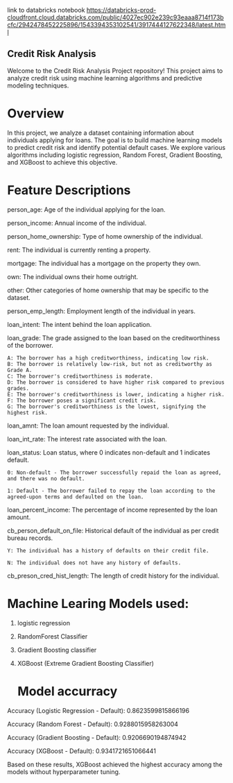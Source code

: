 link to databricks notebook  https://databricks-prod-cloudfront.cloud.databricks.com/public/4027ec902e239c93eaaa8714f173bcfc/2942478452225896/1543394353102541/3917444127622348/latest.html
## Credit Risk Analysis
Welcome to the Credit Risk Analysis Project repository! This project aims to analyze credit risk using machine learning algorithms and predictive modeling techniques.

# Overview
In this project, we analyze a dataset containing information about individuals applying for loans. The goal is to build machine learning models to predict credit risk and identify potential default cases. We explore various algorithms including logistic regression, Random Forest, Gradient Boosting, and XGBoost to achieve this objective.

# Feature Descriptions
person_age: Age of the individual applying for the loan.

person_income: Annual income of the individual.

person_home_ownership: Type of home ownership of the individual.

rent: The individual is currently renting a property.

mortgage: The individual has a mortgage on the property they own.

own: The individual owns their home outright.

other: Other categories of home ownership that may be specific to the dataset.

person_emp_length: Employment length of the individual in years.

loan_intent: The intent behind the loan application.

loan_grade: The grade assigned to the loan based on the creditworthiness of the borrower.

    A: The borrower has a high creditworthiness, indicating low risk.
    B: The borrower is relatively low-risk, but not as creditworthy as Grade A.
    C: The borrower's creditworthiness is moderate.
    D: The borrower is considered to have higher risk compared to previous grades.
    E: The borrower's creditworthiness is lower, indicating a higher risk.
    F: The borrower poses a significant credit risk.
    G: The borrower's creditworthiness is the lowest, signifying the highest risk.
loan_amnt: The loan amount requested by the individual.

loan_int_rate: The interest rate associated with the loan.

loan_status: Loan status, where 0 indicates non-default and 1 indicates default.
   
    0: Non-default - The borrower successfully repaid the loan as agreed, and there was no default.
   
    1: Default - The borrower failed to repay the loan according to the agreed-upon terms and defaulted on the loan.

loan_percent_income: The percentage of income represented by the loan amount.

cb_person_default_on_file: Historical default of the individual as per credit bureau records.
   
    Y: The individual has a history of defaults on their credit file.
   
    N: The individual does not have any history of defaults.

cb_preson_cred_hist_length: The length of credit history for the individual.


# Machine Learing Models used:
1. logistic regression
2. RandomForest Classifier
3. Gradient Boosting classifier
4. XGBoost (Extreme Gradient Boosting Classifier)

   # Model accurracy
Accuracy (Logistic Regression - Default): 0.8623599815866196

Accuracy (Random Forest - Default): 0.9288015958263004

Accuracy (Gradient Boosting - Default): 0.9206690194874942

Accuracy (XGBoost - Default): 0.9341721651066441

Based on these results, XGBoost achieved the highest accuracy among the models without hyperparameter tuning.
